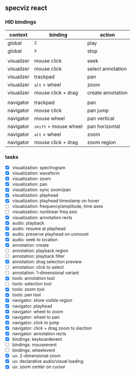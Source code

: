 ## specviz react

### HID bindings

|context|binding|action|
|--|--|--|
|global|<kbd>Z</kbd>|play|
|global|<kbd>X</kbd>|stop|
||||
|visualizer|mouse click|seek|
|visualizer|mouse click|select annotation|
|visualizer|trackpad|pan|
|visualizer|<kbd>alt</kbd> + wheel|zoom|
|visualizer|mouse click + drag|create annotation|
||||
|navigator|trackpad|pan|
|navigator|mouse click|pan jump|
|navigator|mouse wheel|pan vertical|
|navigator|<kbd>shift</kbd> + mouse wheel|pan horizontal|
|navigator|<kbd>alt</kbd> + wheel|zoom|
|navigator|mouse click + drag|zoom region|

### tasks

- [x] visualization: spectrogram
- [x] visualization: waveform
- [x] visualization: zoom
- [x] visualization: pan
- [x] visualization: sync zoom/pan
- [x] visualization: playhead
- [x] visualization: playhead timestamp on hover
- [ ] visualization: frequency/amplitude, time axes
- [ ] visualization: nonlinear freq axis
- [x] visualization: annotation rects
- [x] audio: playback
- [x] audio: resume at playhead
- [x] audio: preserve playhead on unmount
- [x] audio: seek to location
- [x] annotation: create
- [ ] annotation: playback region
- [ ] annotation: playback filter
- [x] annotation: drag selection preview
- [ ] annotation: click to select
- [ ] annotation: 1-dimensional variant
- [x] tools: annotation tool
- [ ] tools: selection tool
- [x] tools: zoom tool
- [x] tools: pan tool
- [x] navigator: show visible region
- [x] navigator: playhead
- [x] navigator: wheel to zoom
- [x] navigator: wheel to pan
- [x] navigator: click to jump
- [x] navigator: click + drag zoom to slection
- [x] navigator: annotation rects
- [x] bindings: keyboardevent
- [ ] bindings: mouseevent
- [ ] bindings: wheelevent
- [x] ux: 2-dimensional zoom
- [x] ux: declarative audio/visual loading
- [x] ux: zoom center on cursor
